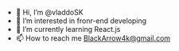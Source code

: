 - 👋 Hi, I’m @vladdoSK
- 👀 I’m interested in fronr-end developing
- 🌱 I’m currently learning React.js
- 📫 How to reach me BlackArrow4k@gmail.com

<!---
vladdoSK/vladdoSK is a ✨ special ✨ repository because its `README.md` (this file) appears on your GitHub profile.
You can click the Preview link to take a look at your changes.
--->
